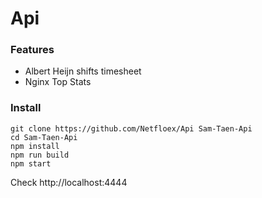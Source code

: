 # Api

### Features

-   Albert Heijn shifts timesheet
-   Nginx Top Stats

### Install

```
git clone https://github.com/Netfloex/Api Sam-Taen-Api
cd Sam-Taen-Api
npm install
npm run build
npm start
```

Check http://localhost:4444
